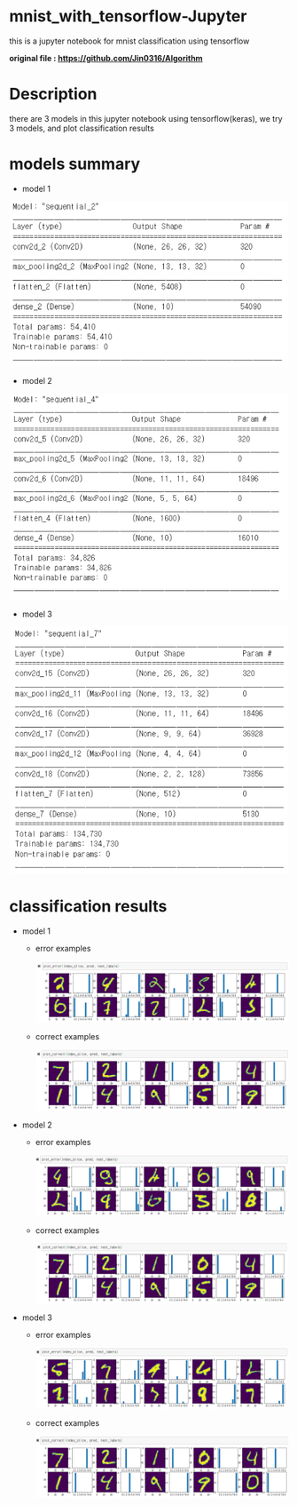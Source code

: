 # mnist_with_tensorflow-Jupyter
this is a jupyter notebook for mnist classification using tensorflow

**original file : https://github.com/Jin0316/Algorithm**



# Description 

there are 3 models in this jupyter notebook
using tensorflow(keras), we try 3 models, and plot classification results

# models summary

  * model 1
  
![Model 1](/model_summary/model_1.PNG)

  * model 2
  
![Model 2](/model_summary/model_2.PNG)

  * model 3
  
![Model 3](/model_summary/model_3.PNG) 


# classification results
  
   * model 1
      
      * error examples
      
         ![Model 1 Error](/model_summary/m1_wrong.PNG)
      
      * correct examples
      
         ![Model 1 Correct](/model_summary/m1_correct.PNG)


  * model 2

    * error examples
      
         ![Model 2 Error](/model_summary/m2_wrong.PNG)
    
    * correct examples
      
         ![Model 2 Correct](/model_summary/m2_correct.PNG)
  
  * model 3
     
    * error examples
      
         ![Model 3 Error](/model_summary/m3_wrong.PNG)
    
    * correct examples
      
         ![Model 3 Correct](/model_summary/m3_correct.PNG)
